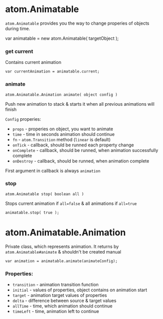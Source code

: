atom.Animatable
===============

`atom.Animatable` provides you the way to change properies of objects during time. 

  var animatable = new atom.Animatable( targetObject );

### get current

Contains current animation

	var currentAnimation = animatable.current;
	
### animate

	atom.Animatable.Animation animate( object config )

Push new animation to stack & starts it when all previous animations will finish

`Config` properies: 
* `props`  - properies on object, you want to animate
* `time`   - time in seconds animation should continue
* `fn`     - `atom.Transition` method (`linear` is default)
* `onTick` - callback, should be runned each property change
* `onComplete` - callback, should be runned, when animation successfully complete
* `onDestroy`  - callback, should be runned, when animation complete

First argument in callback is always `animation`

### stop

	atom.Animatable stop( boolean all )

Stops current animation if `all=false` & all animations if `all=true`

	animatable.stop( true );
	
atom.Animatable.Animation
=========================

Private class, which represents animation. It returns by `atom.Animatable#animate` & shouldn't be created manual

	var animation = animatable.animate(animateConfig);

### Properties:

* `transition` - animation transition function
* `initial`    - values of properties, object contains on animation start
* `target`     - animation target values of properties
* `delta`      - difference between source & target values
* `allTime`    - time, which animation should continue
* `timeLeft`   - time, animation left to continue



